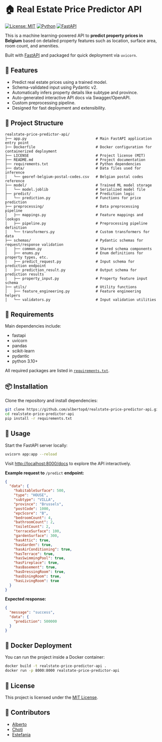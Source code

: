 # 🏠 Real Estate Price Predictor API

[![License: MIT](https://img.shields.io/badge/License-MIT-yellow.svg)](LICENSE) [![Python](https://img.shields.io/badge/Python-3.13-blue.svg)](https://www.python.org/) [![FastAPI](https://img.shields.io/badge/FastAPI-0.115.14-brightgreen.svg)](https://fastapi.tiangolo.com/)

This is a machine learning-powered API to **predict property prices in Belgium** based on detailed property features such as location, surface area, room count, and amenities.

Built with [FastAPI](https://fastapi.tiangolo.com/) and packaged for quick deployment via `uvicorn`.

## 🚀 Features

- Predict real estate prices using a trained model.
- Schema-validated input using Pydantic v2.
- Automatically infers property details like subtype and province.
- Auto-generated interactive API docs via Swagger/OpenAPI.
- Custom preprocessing pipeline.
- Designed for fast deployment and extensibility.

## 📂 Project Structure

```
realstate-price-predictor-api/
├── app.py                                # Main FastAPI application entry point
├── Dockerfile                            # Docker configuration for containerized deployment
├── LICENSE                               # Project license (MIT)
├── README.md                             # Project documentation
├── requirements.txt                      # Python dependencies
├── data/                                 # Data files used for inference
│   └── georef-belgium-postal-codes.csv   # Belgian postal codes reference
├── model/                                # Trained ML model storage
│   └── model.joblib                      # Serialized model file
├── predict/                              # Prediction logic
│   └── prediction.py                     # Functions for price prediction
├── preprocessing/                        # Data preprocessing pipeline
│   ├── mappings.py                       # Feature mappings and lookups
│   ├── pipeline.py                       # Preprocessing pipeline definition
│   └── transformers.py                   # Custom transformers for data
├── schemas/                              # Pydantic schemas for request/response validation
│   ├── common.py                         # Shared schema components
│   ├── enums.py                          # Enum definitions for property types, etc.
│   ├── predict_request.py                # Input schema for prediction endpoint
│   ├── prediction_result.py              # Output schema for prediction results
│   ├── property_input.py                 # Property feature input schema
├── utils/                                # Utility functions
│   ├── feature_engineering.py            # Feature engineering helpers
│   └── validators.py                     # Input validation utilities
```

## 🧾 Requirements

Main dependencies include:

- fastapi
- uvicorn
- pandas
- scikit-learn
- pydantic
- python 3.10+

All required packages are listed in [`requirements.txt`](requirements.txt).

## 📦 Installation

Clone the repository and install dependencies:

```bash
git clone https://github.com/albertopd/realstate-price-predictor-api.git
cd realstate-price-predictor-api
pip install -r requirements.txt
```

## 🚀 Usage

Start the FastAPI server locally:

```bash
uvicorn app:app --reload
```

Visit [http://localhost:8000/docs](http://localhost:8000/docs) to explore the API interactively.

**Example request to** `/predict` **endpoint:**

```json
{
  "data": {
    "habitableSurface": 500,
    "type": "HOUSE",
    "subtype": "VILLA",
    "province": "Brussels",
    "postCode": 1000,
    "epcScore": "B",
    "bedroomCount": 4,
    "bathroomCount": 2,
    "toiletCount": 2,
    "terraceSurface": 100,
    "gardenSurface": 300,
    "hasAttic": true,
    "hasGarden": true,
    "hasAirConditioning": true,
    "hasTerrace": true,
    "hasSwimmingPool": true,
    "hasFireplace": true,
    "hasBasement": true,
    "hasDressingRoom": true,
    "hasDiningRoom": true,
    "hasLivingRoom": true
  }
}
```

**Expected response:**

```json
{
  "message": "success",
  "data": {
    "prediction": 500000
  }
}
```

## 🐳 Docker Deployment

You can run the project inside a Docker container:

```bash
docker build -t realstate-price-predictor-api .
docker run -p 8000:8000 realstate-price-predictor-api
```

## 📜 License

This project is licensed under the [MIT License](LICENSE).

## 👥 Contributors

- [Alberto](https://github.com/albertopd)
- [Choti](https://github.com/jgchoti)
- [Estefania](https://github.com/hermstefanny)